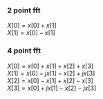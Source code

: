 ### 2 point fft
$X[0]=x[0]+x[1]$  
$X[1]=x[0]-x[1]$

### 4 point fft
$X[0]=x[0]+x[1]+x[2]+x[3]$  
$X[1]=x[0]-jx[1]-x[2]+jx[3]$  
$X[2]=x[0]-x[1]+x[2]-x[3]$  
$X[3]=x[0]+jx[1]-x[2]-jx[3]$